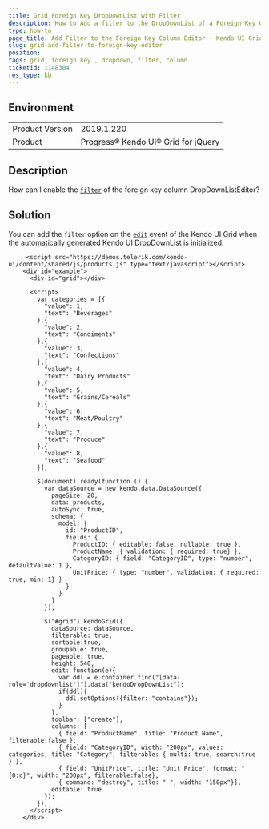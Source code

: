 ```yaml
---
title: Grid Foreign Key DropDownList with Filter
description: How to Add a filter to the DropDownList of a Foreign Key Column in the Grid
type: how-to
page_title: Add Filter to the Foreign Key Column Editor - Kendo UI Grid for jQuery
slug: grid-add-filter-to-foreign-key-editor
position:
tags: grid, foreign key , dropdown, filter, column
ticketid: 1148304
res_type: kb
---
```


## Environment

<table>
	<tr>
		<td>Product Version</td>
		<td>2019.1.220</td>
	</tr>
	<tr>
		<td>Product</td>
		<td>Progress® Kendo UI® Grid for jQuery</td>
	</tr>
</table>

## Description

How can I enable the [`filter`](/api/javascript/ui/dropdownlist/configuration/filter) of the foreign key column DropDownListEditor?

## Solution

You can add the `filter` option on the [`edit`](/api/javascript/ui/grid/events/edit) event of the Kendo UI Grid when the automatically generated Kendo UI DropDownList is initialized.

```dojo
	 <script src="https://demos.telerik.com/kendo-ui/content/shared/js/products.js" type="text/javascript"></script>
    <div id="example">
      <div id="grid"></div>

      <script>
        var categories = [{
          "value": 1,
          "text": "Beverages"
        },{
          "value": 2,
          "text": "Condiments"
        },{
          "value": 3,
          "text": "Confections"
        },{
          "value": 4,
          "text": "Dairy Products"
        },{
          "value": 5,
          "text": "Grains/Cereals"
        },{
          "value": 6,
          "text": "Meat/Poultry"
        },{
          "value": 7,
          "text": "Produce"
        },{
          "value": 8,
          "text": "Seafood"
        }];

        $(document).ready(function () {
          var dataSource = new kendo.data.DataSource({
            pageSize: 20,
            data: products,
            autoSync: true,
            schema: {
              model: {
                id: "ProductID",
                fields: {
                  ProductID: { editable: false, nullable: true },
                  ProductName: { validation: { required: true} },
                  CategoryID: { field: "CategoryID", type: "number", defaultValue: 1 },
                  UnitPrice: { type: "number", validation: { required: true, min: 1} }
                }
              }
            }
          });

          $("#grid").kendoGrid({
            dataSource: dataSource,
            filterable: true,
            sortable:true,
            groupable: true,
            pageable: true,
            height: 540,
            edit: function(e){
              var ddl = e.container.find("[data-role='dropdownlist']").data("kendoDropDownList");
              if(ddl){
                ddl.setOptions({filter: "contains"});
              }
            },
            toolbar: ["create"],
            columns: [
              { field: "ProductName", title: "Product Name", filterable:false },
              { field: "CategoryID", width: "200px", values: categories, title: "Category", filterable: { multi: true, search:true } },
              { field: "UnitPrice", title: "Unit Price", format: "{0:c}", width: "200px", filterable:false},
              { command: "destroy", title: " ", width: "150px"}],
            editable: true
          });
        });
      </script>
    </div>
```
